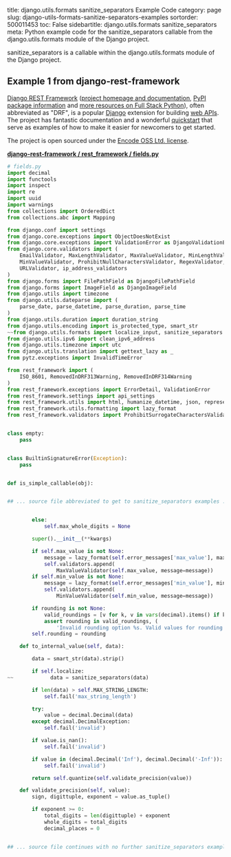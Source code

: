 title: django.utils.formats sanitize_separators Example Code
category: page
slug: django-utils-formats-sanitize-separators-examples
sortorder: 500011453
toc: False
sidebartitle: django.utils.formats sanitize_separators
meta: Python example code for the sanitize_separators callable from the django.utils.formats module of the Django project.


sanitize_separators is a callable within the django.utils.formats module of the Django project.


## Example 1 from django-rest-framework
[Django REST Framework](https://github.com/encode/django-rest-framework)
([project homepage and documentation](https://www.django-rest-framework.org/),
[PyPI package information](https://pypi.org/project/djangorestframework/)
and [more resources on Full Stack Python](/django-rest-framework-drf.html)),
often abbreviated as "DRF", is a popular [Django](/django.html) extension
for building [web APIs](/application-programming-interfaces.html).
The project has fantastic documentation and a wonderful
[quickstart](https://www.django-rest-framework.org/tutorial/quickstart/)
that serve as examples of how to make it easier for newcomers
to get started.

The project is open sourced under the
[Encode OSS Ltd. license](https://github.com/encode/django-rest-framework/blob/master/LICENSE.md).

[**django-rest-framework / rest_framework / fields.py**](https://github.com/encode/django-rest-framework/blob/master/rest_framework/./fields.py)

```python
# fields.py
import decimal
import functools
import inspect
import re
import uuid
import warnings
from collections import OrderedDict
from collections.abc import Mapping

from django.conf import settings
from django.core.exceptions import ObjectDoesNotExist
from django.core.exceptions import ValidationError as DjangoValidationError
from django.core.validators import (
    EmailValidator, MaxLengthValidator, MaxValueValidator, MinLengthValidator,
    MinValueValidator, ProhibitNullCharactersValidator, RegexValidator,
    URLValidator, ip_address_validators
)
from django.forms import FilePathField as DjangoFilePathField
from django.forms import ImageField as DjangoImageField
from django.utils import timezone
from django.utils.dateparse import (
    parse_date, parse_datetime, parse_duration, parse_time
)
from django.utils.duration import duration_string
from django.utils.encoding import is_protected_type, smart_str
~~from django.utils.formats import localize_input, sanitize_separators
from django.utils.ipv6 import clean_ipv6_address
from django.utils.timezone import utc
from django.utils.translation import gettext_lazy as _
from pytz.exceptions import InvalidTimeError

from rest_framework import (
    ISO_8601, RemovedInDRF313Warning, RemovedInDRF314Warning
)
from rest_framework.exceptions import ErrorDetail, ValidationError
from rest_framework.settings import api_settings
from rest_framework.utils import html, humanize_datetime, json, representation
from rest_framework.utils.formatting import lazy_format
from rest_framework.validators import ProhibitSurrogateCharactersValidator


class empty:
    pass


class BuiltinSignatureError(Exception):
    pass


def is_simple_callable(obj):


## ... source file abbreviated to get to sanitize_separators examples ...


        else:
            self.max_whole_digits = None

        super().__init__(**kwargs)

        if self.max_value is not None:
            message = lazy_format(self.error_messages['max_value'], max_value=self.max_value)
            self.validators.append(
                MaxValueValidator(self.max_value, message=message))
        if self.min_value is not None:
            message = lazy_format(self.error_messages['min_value'], min_value=self.min_value)
            self.validators.append(
                MinValueValidator(self.min_value, message=message))

        if rounding is not None:
            valid_roundings = [v for k, v in vars(decimal).items() if k.startswith('ROUND_')]
            assert rounding in valid_roundings, (
                'Invalid rounding option %s. Valid values for rounding are: %s' % (rounding, valid_roundings))
        self.rounding = rounding

    def to_internal_value(self, data):

        data = smart_str(data).strip()

        if self.localize:
~~            data = sanitize_separators(data)

        if len(data) > self.MAX_STRING_LENGTH:
            self.fail('max_string_length')

        try:
            value = decimal.Decimal(data)
        except decimal.DecimalException:
            self.fail('invalid')

        if value.is_nan():
            self.fail('invalid')

        if value in (decimal.Decimal('Inf'), decimal.Decimal('-Inf')):
            self.fail('invalid')

        return self.quantize(self.validate_precision(value))

    def validate_precision(self, value):
        sign, digittuple, exponent = value.as_tuple()

        if exponent >= 0:
            total_digits = len(digittuple) + exponent
            whole_digits = total_digits
            decimal_places = 0


## ... source file continues with no further sanitize_separators examples...

```

